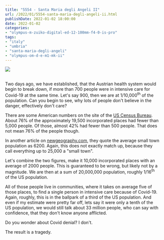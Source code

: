 ```yaml
---
title: "5554 - Santa Maria degli Angeli II"
url: /2022/01/5554-santa-maria-degli-angeli-ii.html
publishDate: 2022-01-02 18:00:00
date: 2022-01-02
categories:
- "olympus-m-zuiko-digital-ed-12-100mm-f4-0-is-pro"
tags:
- "italy"
- "umbria"
- "santa-maria-degli-angeli"
- "olympus-om-d-e-m1-mk-ii"
---
```

<div class="container">
<div class="center"><a target="_blank" href="https://d25zfm9zpd7gm5.cloudfront.net/1200x1200/2019/20190903_094608_lr.jpg"><img class="webfeedsFeaturedVisual" src="https://d25zfm9zpd7gm5.cloudfront.net/0600x0600/2019/20190903_094608_lr.jpg" /></a></div>
</div>
<br />

Two days ago, we have established, that the Austrian health
system would begin to break down, if more than 700 people
were in intensive care for Covid-19 at the same time. Let's
say 900, then we are at 1/10,000<sup>th</sup> of the
population. Can you begin to see, why lots of people don't
believe in the danger, effectively don't care?

There are some American numbers on the site of the [US Census
Bureau](https://www.census.gov/library/stories/2020/05/america-a-nation-of-small-towns.html).
About 76% of the approximately 19,500 incorporated places
had fewer than 5,000 people. Of those, almost 42% had fewer
than 500 people. That does not mean 76% of the people though. 

In another article on
[newgeography.com](https://www.newgeography.com/content/00242-america-more-small-town-we-think),
they quote the average small town population as 6200. Again,
this does not exactly match up, because they call everything
up to 25,000 a "small town". 

Let's combine the two figures, make it 10,000 incorporated
places with an average of 2000 people. This is guaranteed to
be wrong, but likely not by a magnitude. We are then at a
sum of 20,000,000 population, roughly 1/16<sup>th</sup> of
the US population.

All of those people live in communities, where it takes on
average five of those places, to find a single person in
intensive care because of Covid-19. Again, roughly, this is
in the ballpark of a third of the US population. And even if
my estimate were pretty far off, lets say it were only a tenth
of the US population, we would still talk about 33 million
people, who can say with confidence, that they don't
know anyone afflicted.

Do you wonder about Covid denial? I don't.

The result is a tragedy.
